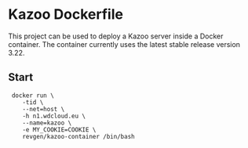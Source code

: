 Kazoo Dockerfile
================

This project can be used to deploy a Kazoo server inside a Docker container.
The container currently uses the latest stable release version 3.22.

## Start

```
 docker run \
    -tid \
    --net=host \
    -h n1.wdcloud.eu \ 
    --name=kazoo \
    -e MY_COOKIE=COOKIE \
    revgen/kazoo-container /bin/bash
``` 


